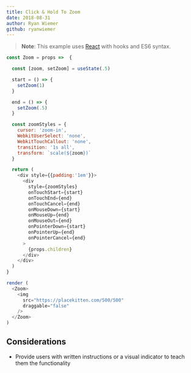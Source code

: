 ```yaml
---
title: Click & Hold To Zoom
date: 2018-08-31
author: Ryan Wiemer
github: ryanwiemer
---
```


> **Note**: This example uses [React](https://reactjs.org/) with hooks and ES6 syntax.

```javascript
const Zoom = props =>  {

  const [zoom, setZoom] = useState(.5)

  start = () => {
    setZoom(1)
  }

  end = () => {
    setZoom(.5)
  }

  const zoomStyles = {
    cursor: 'zoom-in',
    WebkitUserSelect: 'none',
    WebkitTouchCallout: 'none',
    transition: '1s all',
    transform: `scale(${zoom})`
  }

  return (
    <div style={{padding:'1em'}}>
      <div
        style={zoomStyles}
        onTouchStart={start}
        onTouchEnd={end}
        onTouchCancel={end}
        onMouseDown={start}
        onMouseUp={end}
        onMouseOut={end}
        onPointerDown={start}
        onPointerUp={end}
        onPointerCancel={end}
      >
        {props.children}  
      </div>
    </div>
  )
}

render (
  <Zoom>
    <img
      src="https://placekitten.com/500/500"
      draggable="false"
    />
  </Zoom>
)
```

## Considerations
* Provide users with written instructions or a visual indicator to teach them the functionality
